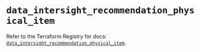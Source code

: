# `data_intersight_recommendation_physical_item`

Refer to the Terraform Registry for docs: [`data_intersight_recommendation_physical_item`](https://registry.terraform.io/providers/ciscodevnet/intersight/1.0.71/docs/data-sources/recommendation_physical_item).
